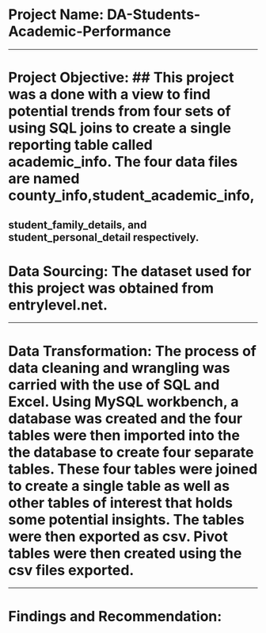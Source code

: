 # Project Name: DA-Students-Academic-Performance
----
# Project Objective: ## This project  was a done with a view to find potential trends from four sets of  using SQL joins to create a single reporting table called academic_info. The four data files are named county_info,student_academic_info,
student_family_details, and student_personal_detail respectively.
----

# Data Sourcing: The dataset used for this project was obtained from entrylevel.net. 

----
# Data Transformation: The process of data cleaning and wrangling was carried with the use of SQL and Excel. Using MySQL workbench, a database was created and the four tables were then imported into the the database to create four separate tables. These four tables were joined to create a single table as well as other tables of interest that holds some potential insights. The tables were then exported as csv. Pivot tables were then created using the csv files exported.
----

# Findings and Recommendation:




